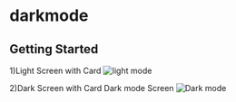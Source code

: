# darkmode

## Getting Started

1)Light Screen with Card
![light mode](https://user-images.githubusercontent.com/62434308/82848792-619bd480-9ef5-11ea-9a8a-c1e6812514a1.PNG)

2)Dark Screen with Card
 Dark mode Screen
![Dark mode](https://user-images.githubusercontent.com/62434308/82848836-9a3bae00-9ef5-11ea-99fd-2505e5bb81f9.PNG)

